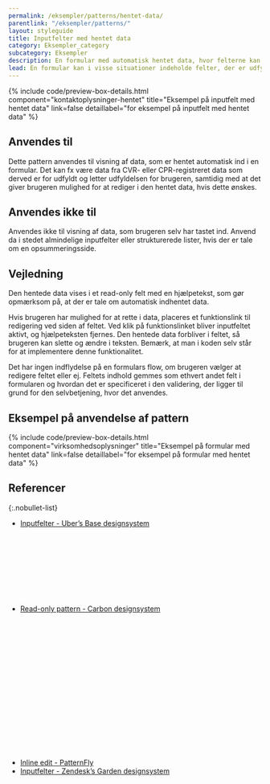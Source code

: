 ```yaml
---
permalink: /eksempler/patterns/hentet-data/
parentlink: "/eksempler/patterns/"
layout: styleguide
title: Inputfelter med hentet data
category: Eksempler_category
subcategory: Eksempler
description: En formular med automatisk hentet data, hvor felterne kan redigeres.
lead: En formular kan i visse situationer indeholde felter, der er udfyldt på forhånd med automatisk hentet data. Denne data skal nogen gange kunne ændres i.
---
```


{% include code/preview-box-details.html component="kontaktoplysninger-hentet" title="Eksempel på inputfelt med hentet data" link=false detaillabel="for eksempel på inputfelt med hentet data" %}

## Anvendes til

Dette pattern anvendes til visning af data, som er hentet automatisk ind i en formular. Det kan fx være data fra CVR- eller CPR-registreret data som derved er for udfyldt og letter udfyldelsen for brugeren, samtidig med at det giver brugeren mulighed for at rediger i den hentet data, hvis dette ønskes.

## Anvendes ikke til

Anvendes ikke til visning af data, som brugeren selv har tastet ind. Anvend da i stedet almindelige inputfelter eller strukturerede lister, hvis der er tale om en opsummeringsside. 

## Vejledning

Den hentede data vises i et read-only felt med en hjælpetekst, som gør opmærksom på, at der er tale om automatisk indhentet data. 

Hvis brugeren har mulighed for at rette i data, placeres et funktionslink til redigering ved siden af feltet. Ved klik på funktionslinket bliver inputfeltet aktivt, og hjælpeteksten fjernes. Den hentede data forbliver i feltet, så brugeren kan slette og ændre i teksten. Bemærk, at man i koden selv står for at implementere denne funktionalitet.

Det har ingen indflydelse på en formulars flow, om brugeren vælger at redigere feltet eller ej. Feltets indhold gemmes som ethvert andet felt i formularen og hvordan det er specificeret i den validering, der ligger til grund for den selvbetjening, hvor det anvendes.

## Eksempel på anvendelse af pattern

{% include code/preview-box-details.html component="virksomhedsoplysninger" title="Eksempel på formular med hentet data" link=false detaillabel="for eksempel på formular med hentet data" %}

## Referencer

{:.nobullet-list}
- <a href="https://baseweb.design/components/input/" class="icon-link" target="_blank">Inputfelter - Uber’s Base designsystem<svg class="icon-svg" focusable="false" aria-hidden="true"><use xlink:href="#open-in-new"></use></svg></a>
- <a href="https://carbondesignsystem.com/patterns/read-only-states-pattern/" class="icon-link" target="_blank">Read-only pattern - Carbon designsystem<svg class="icon-svg" focusable="false" aria-hidden="true"><use xlink:href="#open-in-new"></use></svg></a>
- <a href="https://www.patternfly.org/components/inline-edit/design-guidelines/" class="icon-link" target="_blank">Inline edit - PatternFly<svg class="icon-svg" focusable="false" aria-hidden="true"><use xlink:href="#open-in-new"></use></svg></a>
- <a href="https://garden.zendesk.com/components/input" class="icon-link" target="_blank">Inputfelter - Zendesk’s Garden designsystem<svg class="icon-svg" focusable="false" aria-hidden="true"><use xlink:href="#open-in-new"></use></svg></a>

<script>
let editButton = document.getElementById("hentetdata-rediger");

editButton.addEventListener('click', function (e) {
    let textfield = document.getElementById("hentetdata-redigerbar");
    let hinttext = document.getElementById("hentetdata-redigerbar-hint");
    this.setAttribute('hidden', '');
    hinttext.setAttribute('hidden', '');
    textfield.removeAttribute('readonly');
    textfield.removeAttribute("aria-describedby");
    textfield.setAttribute('required', '');
    textfield.setAttribute('autocomplete', 'name');
    textfield.classList.remove('mr-3');
});

let editButtonExample = document.getElementById("adresse-rediger");

editButtonExample.addEventListener('click', function (e) {
    let textfield = document.getElementById("adresse");
    let hinttext = document.getElementById("adresse-hint");
    this.setAttribute('hidden', '');
    hinttext.setAttribute('hidden', '');
    textfield.removeAttribute('readonly');
    textfield.removeAttribute("aria-describedby");
    textfield.setAttribute('required', '');
    textfield.setAttribute('autocomplete', 'street-address');
    textfield.classList.remove('mr-3');
});
</script>